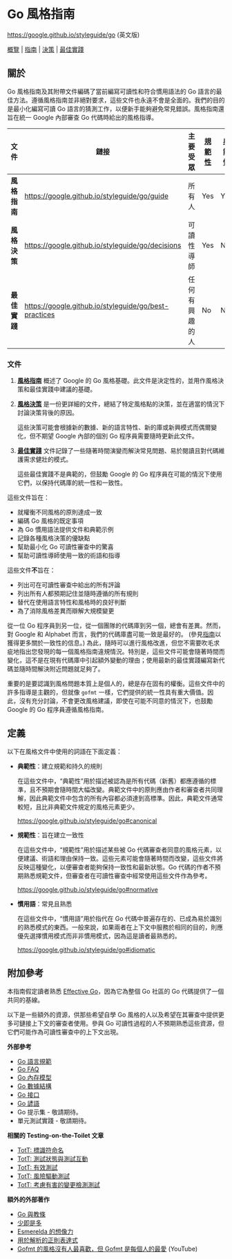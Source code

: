 # Go 風格指南

<https://google.github.io/styleguide/go> (英文版)

[概覽](index.md) | [指南](guide.md) | [決策](decisions.md) |
[最佳實踐](best-practices.md)

<a id="about"></a>

## 關於

Go 風格指南及其附帶文件編碼了當前編寫可讀性和符合慣用語法的 Go 語言的最佳方法。遵循風格指南並非絕對要求，這些文件也永遠不會是全面的。我們的目的是最小化編寫可讀 Go 語言的猜測工作，以便新手能夠避免常見錯誤。風格指南還旨在統一 Google 內部審查 Go 代碼時給出的風格指導。

| 文件         | 鏈接                                                    | 主要受眾       | [規範性] | [典範性] |
| ------------ | ------------------------------------------------------- | -------------- | -------- | -------- |
| **風格指南** | <https://google.github.io/styleguide/go/guide>          | 所有人         | Yes      | Yes      |
| **風格決策** | <https://google.github.io/styleguide/go/decisions>      | 可讀性導師     | Yes      | No       |
| **最佳實踐** | <https://google.github.io/styleguide/go/best-practices> | 任何有興趣的人 | No       | No       |

[規範性]: #normative
[典範性]: #canonical

<a id="docs"></a>

### 文件

1. **[風格指南](https://google.github.io/styleguide/go/guide)** 概述了 Google 的 Go 風格基礎。此文件是決定性的，並用作風格決策和最佳實踐中建議的基礎。

1. **[風格決策](https://google.github.io/styleguide/go/decisions)** 是一份更詳細的文件，總結了特定風格點的決策，並在適當的情況下討論決策背後的原因。

   這些決策可能會根據新的數據、新的語言特性、新的庫或新興模式而偶爾變化，但不期望 Google 內部的個別 Go 程序員需要隨時更新此文件。

1. **[最佳實踐](https://google.github.io/styleguide/go/best-practices)** 文件記錄了一些隨著時間演變而解決常見問題、易於閱讀且對代碼維護需求健壯的模式。

   這些最佳實踐不是典範的，但鼓勵 Google 的 Go 程序員在可能的情況下使用它們，以保持代碼庫的統一性和一致性。

這些文件旨在：

- 就權衡不同風格的原則達成一致
- 編碼 Go 風格的既定事項
- 為 Go 慣用語法提供文件和典範示例
- 記錄各種風格決策的優缺點
- 幫助最小化 Go 可讀性審查中的驚喜
- 幫助可讀性導師使用一致的術語和指導

這些文件**不**旨在：

- 列出可在可讀性審查中給出的所有評論
- 列出所有人都預期記住並隨時遵循的所有規則
- 替代在使用語言特性和風格時的良好判斷
- 為了消除風格差異而辯解大規模變更

從一位 Go 程序員到另一位，從一個團隊的代碼庫到另一個，總會有差異。然而，對 Google 和 Alphabet 而言，我們的代碼庫盡可能一致是最好的。 (參見[指南](guide#consistency)以獲得更多關於一致性的信息。) 為此，隨時可以進行風格改進，但您不需要吹毛求疵地指出您發現的每一個風格指南違規情況。特別是，這些文件可能會隨著時間而變化，這不是在現有代碼庫中引起額外變動的理由；使用最新的最佳實踐編寫新代碼並隨時間解決附近問題就足夠了。

重要的是要認識到風格問題本質上是個人的，總是存在固有的權衡。這些文件中的許多指導是主觀的，但就像 `gofmt` 一樣，它們提供的統一性具有重大價值。因此，沒有充分討論，不會更改風格建議，即使在可能不同意的情況下，也鼓勵 Google 的 Go 程序員遵循風格指南。

<a id="definitions"></a>

## 定義

以下在風格文件中使用的詞語在下面定義：

- **典範性**：建立規範和持久的規則
  <a id="canonical"></a>

  在這些文件中，“典範性”用於描述被認為是所有代碼（新舊）都應遵循的標準，且不預期會隨時間大幅改變。典範文件中的原則應由作者和審查者共同理解，因此典範文件中包含的所有內容都必須達到高標準。因此，典範文件通常較短，且比非典範文件規定的風格元素更少。

  <https://google.github.io/styleguide/go#canonical>

- **規範性**：旨在建立一致性 <a id="normative"></a>

  在這些文件中，“規範性”用於描述某些被 Go 代碼審查者同意的風格元素，以便建議、術語和理由保持一致。這些元素可能會隨著時間而改變，這些文件將反映這種變化，以便審查者能夠保持一致性和最新狀態。Go 代碼的作者不預期熟悉規範文件，但審查者在可讀性審查中經常使用這些文件作為參考。

  <https://google.github.io/styleguide/go#normative>

- **慣用語**：常見且熟悉 <a id="idiomatic"></a>

  在這些文件中，“慣用語”用於指代在 Go 代碼中普遍存在的、已成為易於識別的熟悉模式的東西。一般來說，如果兩者在上下文中服務於相同的目的，則應優先選擇慣用模式而非非慣用模式，因為這是讀者最熟悉的。

  <https://google.github.io/styleguide/go#idiomatic>

<a id="references"></a>

## 附加參考

本指南假定讀者熟悉 [Effective Go]，因為它為整個 Go 社區的 Go 代碼提供了一個共同的基線。

以下是一些額外的資源，供那些希望自學 Go 風格的人以及希望在其審查中提供更多可鏈接上下文的審查者使用。參與 Go 可讀性過程的人不預期熟悉這些資源，但它們可能作為可讀性審查中的上下文出現。

[Effective Go]: https://go.dev/doc/effective_go

**外部參考**

- [Go 語言規範](https://go.dev/ref/spec)
- [Go FAQ](https://go.dev/doc/faq)
- [Go 內存模型](https://go.dev/ref/mem)
- [Go 數據結構](https://research.swtch.com/godata)
- [Go 接口](https://research.swtch.com/interfaces)
- [Go 諺語](https://go-proverbs.github.io/)
- <a id="gotip"></a> Go 提示集 - 敬請期待。
- <a id="unit-testing-practices"></a> 單元測試實踐 - 敬請期待。

**相關的 Testing-on-the-Toilet 文章**

- [TotT: 標識符命名][tott-431]
- [TotT: 測試狀態與測試互動][tott-281]
- [TotT: 有效測試][tott-324]
- [TotT: 風險驅動測試][tott-329]
- [TotT: 考慮有害的變更檢測測試][tott-350]

[tott-431]: https://testing.googleblog.com/2017/10/code-health-identifiernamingpostforworl.html
[tott-281]: https://testing.googleblog.com/2013/03/testing-on-toilet-testing-state-vs.html
[tott-324]: https://testing.googleblog.com/2014/05/testing-on-toilet-effective-testing.html
[tott-329]: https://testing.googleblog.com/2014/05/testing-on-toilet-risk-driven-testing.html
[tott-350]: https://testing.googleblog.com/2015/01/testing-on-toilet-change-detector-tests.html

**額外的外部著作**

- [Go 與教條](https://research.swtch.com/dogma)
- [少即是多](https://commandcenter.blogspot.com/2012/06/less-is-exponentially-more.html)
- [Esmerelda 的想像力](https://commandcenter.blogspot.com/2011/12/esmereldas-imagination.html)
- [用於解析的正則表達式](https://commandcenter.blogspot.com/2011/08/regular-expressions-in-lexing-and.html)
- [Gofmt 的風格沒有人最喜歡，但 Gofmt 是每個人的最愛](https://www.youtube.com/watch?v=PAAkCSZUG1c&t=8m43s)
  (YouTube)

